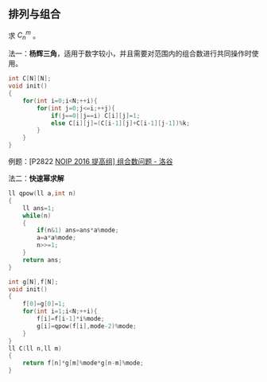 ## 排列与组合

求 $C_n^m$ 。

法一：**杨辉三角**，适用于数字较小，并且需要对范围内的组合数进行共同操作时使用。

~~~C++
int C[N][N];
void init()
{
	for(int i=0;i<N;++i){
		for(int j=0;j<=i;++j){
			if(j==0||j==i) C[i][j]=1;
			else C[i][j]=(C[i-1][j]+C[i-1][j-1])%k;		
		}
	}
}
~~~

例题：[P2822 [NOIP 2016 提高组\] 组合数问题 - 洛谷](https://www.luogu.com.cn/problem/P2822)

法二：**快速幂求解**

~~~c++
ll qpow(ll a,int n)
{
	ll ans=1;
	while(n)
	{
		if(n&1) ans=ans*a%mode;
		a=a*a%mode;
		n>>=1;
	}
	return ans;
}

int g[N],f[N];
void init()
{
	f[0]=g[0]=1;
	for(int i=1;i<N;++i){
		f[i]=f[i-1]*i%mode;
		g[i]=qpow(f[i],mode-2)%mode;
	}
}
ll C(ll n,ll m)
{
	return f[n]*g[m]%mode*g[n-m]%mode;
}
~~~
